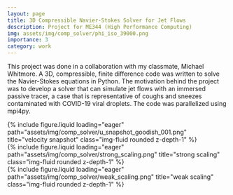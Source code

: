 ```yaml
---
layout: page
title: 3D Compressible Navier-Stokes Solver for Jet Flows
description: Project for ME344 (High Performance Computing)
img: assets/img/comp_solver/phi_iso_39000.png
importance: 3
category: work
---
```


This project was done in a collaboration with my classmate, Michael Whitmore. A 3D, compressible, finite difference code was written to solve the Navier-Stokes equations in Python. The motivation behind the project was to develop a solver that can simulate jet flows with an immersed passive tracer, a case that is representative of coughs and sneezes contaminated with COVID-19 viral droplets. The code was parallelized using mpi4py.

<div class="row">
    <div class="col-sm mt-3 mt-md-0">
        {% include figure.liquid loading="eager" path="assets/img/comp_solver/u_snapshot_goodish_001.png" title="velocity snapshot" class="img-fluid rounded z-depth-1" %}
    </div>
</div>

<div class="row">
    <div class="col-sm mt-3 mt-md-0">
        {% include figure.liquid loading="eager" path="assets/img/comp_solver/strong_scaling.png" title="strong scaling" class="img-fluid rounded z-depth-1" %}
    </div>
</div>

<div class="row">
    <div class="col-sm mt-3 mt-md-0">
        {% include figure.liquid loading="eager" path="assets/img/comp_solver/weak_scaling.png" title="weak scaling" class="img-fluid rounded z-depth-1" %}
    </div>
</div>

